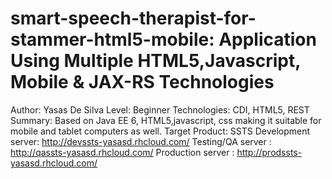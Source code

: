 smart-speech-therapist-for-stammer-html5-mobile: Application Using Multiple HTML5,Javascript, Mobile & JAX-RS Technologies 
=========================================================================================================
Author: Yasas De Silva
Level: Beginner 
Technologies: CDI, HTML5, REST
Summary: Based on Java EE 6, HTML5,javascript, css making it suitable for mobile and tablet computers as well.
Target Product: SSTS
Development server: http://devssts-yasasd.rhcloud.com/
Testing/QA server : http://qassts-yasasd.rhcloud.com/ 
Production server : http://prodssts-yasasd.rhcloud.com/
